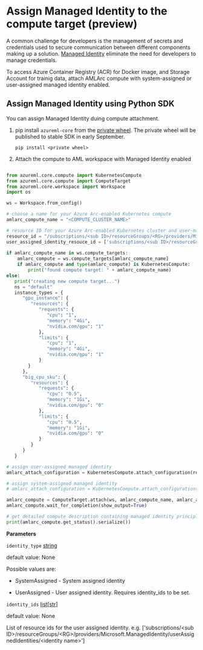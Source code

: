 # Assign Managed Identity to the compute target (preview)

A common challenge for developers is the management of secrets and credentials used to secure communication between different components making up a solution. [Managed Identity](https://docs.microsoft.com/en-us/azure/active-directory/managed-identities-azure-resources/overview) eliminate the need for developers to manage credentials.

To access Azure Container Registry (ACR) for Docker image, and Storage Account for trainig data, attach AMLArc compute with system-assigned or user-assigned managed identity enabled.

## Assign Managed Identity using Python SDK

You can assign Managed Identity duing compute attachment.

1. pip install `azureml-core` from the [private wheel](../files/azureml_core-0.1.0.44687705-py3-none-any.whl). The private wheel will be published to stable SDK in early September.

   ```pip install <private wheel>```
1. Attach the compute to AML workspace with Managed Identity enabled
```python

from azureml.core.compute import KubernetesCompute
from azureml.core.compute import ComputeTarget
from azureml.core.workspace import Workspace
import os

ws = Workspace.from_config()

# choose a name for your Azure Arc-enabled Kubernetes compute
amlarc_compute_name = "<COMPUTE_CLUSTER_NAME>"

# resource ID for your Azure Arc-enabled Kubernetes cluster and user-managed identity
resource_id = "/subscriptions/<sub ID>/resourceGroups/<RG>/providers/Microsoft.Kubernetes/connectedClusters/<cluster name>"
user_assigned_identity_resouce_id = ['subscriptions/<sub ID>/resourceGroups/<RG>/providers/Microsoft.ManagedIdentity/userAssignedIdentities/<identity name>']
    
if amlarc_compute_name in ws.compute_targets:
    amlarc_compute = ws.compute_targets[amlarc_compute_name]
    if amlarc_compute and type(amlarc_compute) is KubernetesCompute:
        print("found compute target: " + amlarc_compute_name)
else:
   print("creating new compute target...")
   ns = "default" 
   instance_types = {
      "gpu_instance": {
         "resources": {
            "requests": {
               "cpu": "1",
               "memory": "4Gi",
               "nvidia.com/gpu": "1"
            },
            "limits": {
               "cpu": "1",
               "memory": "4Gi",
               "nvidia.com/gpu": "1"
            }
        }
      },
      "big_cpu_sku": {
         "resources": {
            "requests": {
               "cpu": "0.5",
               "memory": "1Gi",
               "nvidia.com/gpu": "0"
            },
            "limits": {
               "cpu": "0.5",
               "memory": "1Gi",
               "nvidia.com/gpu": "0"
            }         
         }
      }
   }

# assign user-assigned managed identity
amlarc_attach_configuration = KubernetesCompute.attach_configuration(resource_id = resource_id, namespace = ns, default_instance_type="big_cpu_sku", instance_types = instance_types, identity_type ='UserAssigned',identity_ids = user_assigned_identity_resouce_id) 

# assign system-assigned managed identity
# amlarc_attach_configuration = KubernetesCompute.attach_configuration(resource_id = resource_id, namespace = ns, default_instance_type="gpu_instance", instance_types = instance_types, identity_type ='SystemAssigned') 

amlarc_compute = ComputeTarget.attach(ws, amlarc_compute_name, amlarc_attach_configuration)
amlarc_compute.wait_for_completion(show_output=True)

# get detailed compute description containing managed identity principle ID, used for permission access. 
print(amlarc_compute.get_status().serialize())
```

**Parameters**

`identity_type` [string](https://docs.python.org/3/library/string.html#module-string)

default value: None

Possible values are:

- SystemAssigned - System assigned identity

- UserAssigned - User assigned identity. Requires identity_ids to be set.

`identity_ids` [list](https://docs.python.org/3/library/stdtypes.html#list)[[str](https://docs.python.org/3/library/string.html#module-string)]

default value: None

List of resource ids for the user assigned identity. e.g. ['subscriptions/\<sub ID>/resourceGroups/\<RG>/providers/Microsoft.ManagedIdentity/userAssignedIdentities/\<identity name>']